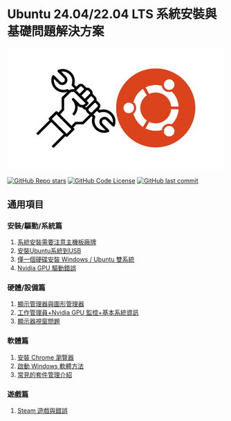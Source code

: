 # Ubuntu 24.04/22.04 LTS 系統安裝與基礎問題解決方案
![# Ubuntu-Guide](https://raw.githubusercontent.com/TsukiSama9292/Ubuntu-Guide/main/assets/logo.png)

[![GitHub Repo stars](https://img.shields.io/github/stars/TsukiSama9292/Ubuntu-Guide?style=social)](https://github.com/TsukiSama9292/Ubuntu-Guide/stargazers)
[![GitHub Code License](https://img.shields.io/github/license/TsukiSama9292/Ubuntu-Guide)](LICENSE)
[![GitHub last commit](https://img.shields.io/github/last-commit/TsukiSama9292/Ubuntu-Guide)](https://github.com/TsukiSama9292/Ubuntu-Guide/commits/main)

## 通用項目
### 安裝/驅動/系統篇
1. [系統安裝需要注意主機板廠牌](https://github.com/TsukiSama9292/Ubuntu-Guide/tree/main/zh_tw/all/system_install_notice.md)
2. [安裝Ubuntu系統到USB](https://github.com/TsukiSama9292/Ubuntu-Guide/tree/main/zh_tw/all/install_ubuntu.md)
3. [僅一個硬碟安裝 Windows / Ubuntu 雙系統](https://github.com/TsukiSama9292/Ubuntu-Guide/tree/main/zh_tw/all/install_ubuntu.md)
4. [Nvidia GPU 驅動錯誤](https://github.com/TsukiSama9292/Ubuntu-Guide/tree/main/zh_tw/all/nvidia_gpu_driver_error.md)
### 硬體/設備篇
1. [顯示管理器與圖形管理器](https://github.com/TsukiSama9292/Ubuntu-Guide/tree/main/zh_tw/all/display_manager_and_graphics_manager.md)
2. [工作管理員+Nvidia GPU 監控+基本系統資訊](https://github.com/TsukiSama9292/Ubuntu-Guide/tree/main/zh_tw/all/work_manager_and_hardware_monitoring.md)
3. [顯示器視窗問題](https://github.com/TsukiSama9292/Ubuntu-Guide/tree/main/zh_tw/all/display_monitor_window_problem.md)
### 軟體篇
1. [安裝 Chrome 瀏覽器](https://github.com/TsukiSama9292/Ubuntu-Guide/tree/main/zh_tw/all/install_chrome.md)
2. [啟動 Windows 軟體方法](https://github.com/TsukiSama9292/Ubuntu-Guide/tree/main/zh_tw/all/launch_windows_software.md)
3. [常見的套件管理介紹](https://github.com/TsukiSama9292/Ubuntu-Guide/tree/main/zh_tw/all/package_management.md)
### 遊戲篇
1. [Steam 遊戲與錯誤](https://github.com/TsukiSama9292/Ubuntu-Guide/tree/main/zh_tw/all/steam_game_error_or_black_screen.md)
